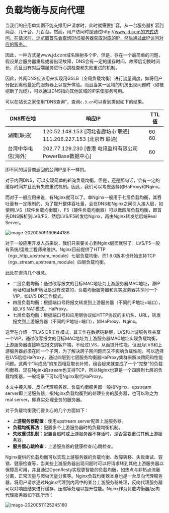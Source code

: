 # 负载均衡与反向代理

当我们的应用单实例不能支撑用户请求时，此时就需要扩容，从一台服务器扩容到两台、几十台、几百台。然而，用户访问时是通过http://www.jd.com的方式访问，在请求时，浏览器首先会查询DNS服务器获取对应的IP，然后通过此IP访问对应的服务。

因此，一种方式是www.jd.com域名映射多个IP，但是，存在一个最简单的问题，假设某台服务器重启或者出现故障，DNS会有一定的缓存时间，故障后切换时间长，而且没有对后端服务进行心跳检查和失败重试的机制。

因此，外网DNS应该用来实现用GSLB（全局负载均衡）进行流量调度，如将用户分配到离他最近的服务器上以提升体验。而且当某一区域的机房出现问题时（如被挖断了光缆），可以通过DNS指向其他区域的IP来使服务可用。

可以在站长之家使用“DNS查询”，查询`c.3.cn`可以看到类似如下的结果。

| DNS所在地          | 响应IP                                                       | TTL值     |
| ------------------ | ------------------------------------------------------------ | --------- |
| 湖南[联通]         | 120.52.148.153 [河北省廊坊市 联通]<br/>111.206.227.153 [北京市 联通] | 60<br/>60 |
| 台湾中华电信[海外] | 202.77.129.230 [香港 电讯盈科有限公司PowerBase数据中心]      | 60        |

即不同的运营商返回的公网IP是不一样的。

对于内网DNS，可以实现简单的轮询负载均衡。但是，还是那句话，会有一定的缓存时间并且没有失败重试机制。因此，我们可以考虑选择如HaProxy和Nginx。

而对于一般应用来说，有Nginx就可以了。单Nginx一般用于七层负载均衡，其吞吐量有一定限制的。为了提升整体吞吐量，会在DNS和Nginx之间引入接入层，如使用LVS（软件负载均衡器）、F5（硬件负载均衡器）可以做四层负载均衡，即首先DNS解析到LVS/F5，然后LVS/F5转发给Nginx，再由Nginx转发给后端Real Server。

![image-20200509160644186](https://zhishan-zh.github.io/media/image-20200509160644186.png)

对于一般应用开发人员来说，我们只需要关心到Nginx层面就够了，LVS/F5一般有系统/运维工程师来维护。Nginx目前提供了HTTP（ngx_http_upstream_module）七层负载均衡，而1.9.0版本也开始支持TCP（ngx_stream_upstream_module）四层负载均衡。

此处在澄清几个概念。

- 二层负载均衡：通过改写报文的目标MAC地址为上游服务器MAC地址，源IP地址和目标IP地址是没有改变的，负载均衡服务器和真实服务器共享同一个VIP，如LVS DR工作模式。
- 四层负载均衡：根据端口号将报文转发到上游服务器（不同的IP地址+端口），如LVS NAT模式、HaProxy。
- 七层负载均衡：根据端口号和应用层协议如HTTP协议的主机名、URL，转发报文到上游服务器（不同的IP地址+端口），如HaProxy、Nginx。

这里在介绍一下LVS DR工作模式，其工作在数据链路层，LVS和上游服务器共享一个VIP，通过改写报文的目标MAC地址为上游服务器MAC地址实现负载均衡，上游服务器直接响应报文到客户端，不经过LVS，从而提升性能。但因为LVS和上游服务器必须在同一个子网，为了解决跨子网问题而又不影响负载性能，可以选择在LVS后挂HaProxy，通过四层到七层服务均衡器HaProxy集群来解决跨网和性能问题。这两个“半成品”的东西相互取长补短，组合起来就变成了一个“完整”的负载均衡器。现在Nginx的stream也支持TCP，所以Nginx也算是一个四层到七层的负载均衡器，一般场景下可以用Nginx取代HaProxy。

本文中接入层、反向代理服务器、负载均衡服务器一般指Nginx。upstream server即上游服务器，指Nginx负载均衡到的处理业务的服务器，也可以称之为real server，即真实处理业务的服务器。

对于负载均衡我们要关心的几个方面如下：

- **上游服务器配置**：使用upstream server配置上游服务器。
- **负载均衡算法**：配置多个上游服务器时的负载均衡机制。
- **失败重试机制**：配置当超时或上游服务器不存活时，是否需要重试其他上游服务器。
- **服务器心跳检查**：上游服务器的健康检查/心跳检查。

Nginx提供的负载均衡可以实现上游服务器的负载均衡、故障转移、失败重试、容错、健康检查等，当某些上游服务器出现问题时可以将请求转到其他上游服务器以保障高可用，并且通过OpenResty实现更智能的负载均衡，如热点与非热点流量分离，正常流量与爬虫流量分离等。Nginx负载均衡器本身也是一台反向代理服务器，将用户请求通过Nginx代理到内网中的某台上游服务器处理，反向代理服务器可以对响应结果进行缓存、压缩等处理以提升性能。Nginx作为负载均衡器/反向代理服务器如下图所示：

![image-20200511125245160](https://zhishan-zh.github.io/media/image-20200511125245160.png)